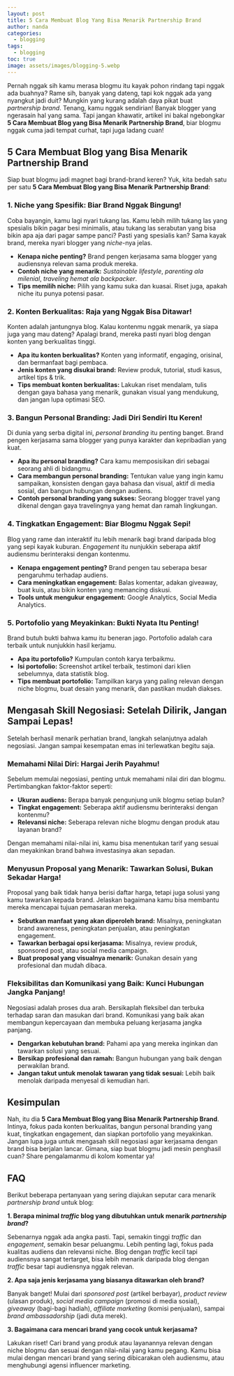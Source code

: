 ```yaml
---
layout: post
title: 5 Cara Membuat Blog Yang Bisa Menarik Partnership Brand
author: nanda
categories:
  - blogging
tags:
  - blogging
toc: true
image: assets/images/blogging-5.webp
---
```



Pernah nggak sih kamu merasa blogmu itu kayak pohon rindang tapi nggak ada buahnya? Rame sih, banyak yang dateng, tapi kok nggak ada yang nyangkut jadi duit? Mungkin yang kurang adalah daya pikat buat _partnership brand_. Tenang, kamu nggak sendirian! Banyak blogger yang ngerasain hal yang sama. Tapi jangan khawatir, artikel ini bakal ngebongkar **5 Cara Membuat Blog yang Bisa Menarik Partnership Brand**, biar blogmu nggak cuma jadi tempat curhat, tapi juga ladang cuan!

## 5 Cara Membuat Blog yang Bisa Menarik Partnership Brand

Siap buat blogmu jadi magnet bagi brand-brand keren? Yuk, kita bedah satu per satu **5 Cara Membuat Blog yang Bisa Menarik Partnership Brand**:

### 1\. Niche yang Spesifik: Biar Brand Nggak Bingung!

Coba bayangin, kamu lagi nyari tukang las. Kamu lebih milih tukang las yang spesialis bikin pagar besi minimalis, atau tukang las serabutan yang bisa bikin apa aja dari pagar sampe panci? Pasti yang spesialis kan? Sama kayak brand, mereka nyari blogger yang _niche_\-nya jelas.

- **Kenapa niche penting?** Brand pengen kerjasama sama blogger yang audiensnya relevan sama produk mereka.
- **Contoh niche yang menarik:** _Sustainable lifestyle_, _parenting ala milenial_, _traveling hemat ala backpacker_.
- **Tips memilih niche:** Pilih yang kamu suka dan kuasai. Riset juga, apakah niche itu punya potensi pasar.

### 2\. Konten Berkualitas: Raja yang Nggak Bisa Ditawar!

Konten adalah jantungnya blog. Kalau kontenmu nggak menarik, ya siapa juga yang mau dateng? Apalagi brand, mereka pasti nyari blog dengan konten yang berkualitas tinggi.

- **Apa itu konten berkualitas?** Konten yang informatif, engaging, orisinal, dan bermanfaat bagi pembaca.
- **Jenis konten yang disukai brand:** Review produk, tutorial, studi kasus, artikel tips & trik.
- **Tips membuat konten berkualitas:** Lakukan riset mendalam, tulis dengan gaya bahasa yang menarik, gunakan visual yang mendukung, dan jangan lupa optimasi SEO.

### 3\. Bangun Personal Branding: Jadi Diri Sendiri Itu Keren!

Di dunia yang serba digital ini, _personal branding_ itu penting banget. Brand pengen kerjasama sama blogger yang punya karakter dan kepribadian yang kuat.

- **Apa itu personal branding?** Cara kamu memposisikan diri sebagai seorang ahli di bidangmu.
- **Cara membangun personal branding:** Tentukan value yang ingin kamu sampaikan, konsisten dengan gaya bahasa dan visual, aktif di media sosial, dan bangun hubungan dengan audiens.
- **Contoh personal branding yang sukses:** Seorang blogger travel yang dikenal dengan gaya travelingnya yang hemat dan ramah lingkungan.

### 4\. Tingkatkan Engagement: Biar Blogmu Nggak Sepi!

Blog yang rame dan interaktif itu lebih menarik bagi brand daripada blog yang sepi kayak kuburan. _Engagement_ itu nunjukkin seberapa aktif audiensmu berinteraksi dengan kontenmu.

- **Kenapa engagement penting?** Brand pengen tau seberapa besar pengaruhmu terhadap audiens.
- **Cara meningkatkan engagement:** Balas komentar, adakan giveaway, buat kuis, atau bikin konten yang memancing diskusi.
- **Tools untuk mengukur engagement:** Google Analytics, Social Media Analytics.

### 5\. Portofolio yang Meyakinkan: Bukti Nyata Itu Penting!

Brand butuh bukti bahwa kamu itu beneran jago. Portofolio adalah cara terbaik untuk nunjukkin hasil kerjamu.

- **Apa itu portofolio?** Kumpulan contoh karya terbaikmu.
- **Isi portofolio:** Screenshot artikel terbaik, testimoni dari klien sebelumnya, data statistik blog.
- **Tips membuat portofolio:** Tampilkan karya yang paling relevan dengan niche blogmu, buat desain yang menarik, dan pastikan mudah diakses.

## Mengasah Skill Negosiasi: Setelah Dilirik, Jangan Sampai Lepas!

Setelah berhasil menarik perhatian brand, langkah selanjutnya adalah negosiasi. Jangan sampai kesempatan emas ini terlewatkan begitu saja.

### Memahami Nilai Diri: Hargai Jerih Payahmu!

Sebelum memulai negosiasi, penting untuk memahami nilai diri dan blogmu. Pertimbangkan faktor-faktor seperti:

- **Ukuran audiens:** Berapa banyak pengunjung unik blogmu setiap bulan?
- **Tingkat engagement:** Seberapa aktif audiensmu berinteraksi dengan kontenmu?
- **Relevansi niche:** Seberapa relevan niche blogmu dengan produk atau layanan brand?

Dengan memahami nilai-nilai ini, kamu bisa menentukan tarif yang sesuai dan meyakinkan brand bahwa investasinya akan sepadan.

### Menyusun Proposal yang Menarik: Tawarkan Solusi, Bukan Sekadar Harga!

Proposal yang baik tidak hanya berisi daftar harga, tetapi juga solusi yang kamu tawarkan kepada brand. Jelaskan bagaimana kamu bisa membantu mereka mencapai tujuan pemasaran mereka.

- **Sebutkan manfaat yang akan diperoleh brand:** Misalnya, peningkatan brand awareness, peningkatan penjualan, atau peningkatan engagement.
- **Tawarkan berbagai opsi kerjasama:** Misalnya, review produk, sponsored post, atau social media campaign.
- **Buat proposal yang visualnya menarik:** Gunakan desain yang profesional dan mudah dibaca.

### Fleksibilitas dan Komunikasi yang Baik: Kunci Hubungan Jangka Panjang!

Negosiasi adalah proses dua arah. Bersikaplah fleksibel dan terbuka terhadap saran dan masukan dari brand. Komunikasi yang baik akan membangun kepercayaan dan membuka peluang kerjasama jangka panjang.

- **Dengarkan kebutuhan brand:** Pahami apa yang mereka inginkan dan tawarkan solusi yang sesuai.
- **Bersikap profesional dan ramah:** Bangun hubungan yang baik dengan perwakilan brand.
- **Jangan takut untuk menolak tawaran yang tidak sesuai:** Lebih baik menolak daripada menyesal di kemudian hari.

## Kesimpulan

Nah, itu dia **5 Cara Membuat Blog yang Bisa Menarik Partnership Brand**. Intinya, fokus pada konten berkualitas, bangun personal branding yang kuat, tingkatkan engagement, dan siapkan portofolio yang meyakinkan. Jangan lupa juga untuk mengasah skill negosiasi agar kerjasama dengan brand bisa berjalan lancar. Gimana, siap buat blogmu jadi mesin penghasil cuan? Share pengalamanmu di kolom komentar ya!

## FAQ

Berikut beberapa pertanyaan yang sering diajukan seputar cara menarik _partnership brand_ untuk blog:

**1\. Berapa minimal _traffic_ blog yang dibutuhkan untuk menarik _partnership brand_?**

Sebenarnya nggak ada angka pasti. Tapi, semakin tinggi _traffic_ dan _engagement_, semakin besar peluangmu. Lebih penting lagi, fokus pada kualitas audiens dan relevansi niche. Blog dengan _traffic_ kecil tapi audiensnya sangat tertarget, bisa lebih menarik daripada blog dengan _traffic_ besar tapi audiensnya nggak relevan.

**2\. Apa saja jenis kerjasama yang biasanya ditawarkan oleh brand?**

Banyak banget! Mulai dari _sponsored post_ (artikel berbayar), _product review_ (ulasan produk), _social media campaign_ (promosi di media sosial), _giveaway_ (bagi-bagi hadiah), _affiliate marketing_ (komisi penjualan), sampai _brand ambassadorship_ (jadi duta merek).

**3\. Bagaimana cara mencari brand yang cocok untuk kerjasama?**

Lakukan riset! Cari brand yang produk atau layanannya relevan dengan niche blogmu dan sesuai dengan nilai-nilai yang kamu pegang. Kamu bisa mulai dengan mencari brand yang sering dibicarakan oleh audiensmu, atau menghubungi agensi influencer marketing.
